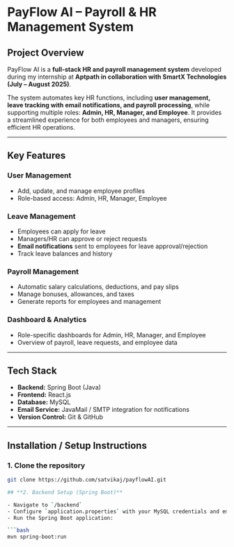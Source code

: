 # **PayFlow AI – Payroll & HR Management System**

## **Project Overview**
PayFlow AI is a **full-stack HR and payroll management system** developed during my internship at **Aptpath in collaboration with SmartX Technologies (July – August 2025)**.

The system automates key HR functions, including **user management, leave tracking with email notifications, and payroll processing**, while supporting multiple roles: **Admin, HR, Manager, and Employee**. It provides a streamlined experience for both employees and managers, ensuring efficient HR operations.

---

## **Key Features**

### **User Management**
- Add, update, and manage employee profiles  
- Role-based access: Admin, HR, Manager, Employee  

### **Leave Management**
- Employees can apply for leave  
- Managers/HR can approve or reject requests  
- **Email notifications** sent to employees for leave approval/rejection  
- Track leave balances and history  

### **Payroll Management**
- Automatic salary calculations, deductions, and pay slips  
- Manage bonuses, allowances, and taxes  
- Generate reports for employees and management  

### **Dashboard & Analytics**
- Role-specific dashboards for Admin, HR, Manager, and Employee  
- Overview of payroll, leave requests, and employee data  

---

## **Tech Stack**
- **Backend:** Spring Boot (Java)  
- **Frontend:** React.js  
- **Database:** MySQL  
- **Email Service:** JavaMail / SMTP integration for notifications  
- **Version Control:** Git & GitHub  

---

## **Installation / Setup Instructions**

### **1. Clone the repository**
```bash
git clone https://github.com/satvikaj/payflowAI.git

## **2. Backend Setup (Spring Boot)**

- Navigate to `/backend`  
- Configure `application.properties` with your MySQL credentials and email SMTP settings  
- Run the Spring Boot application:  

```bash
mvn spring-boot:run

